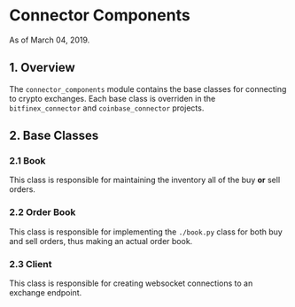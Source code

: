# Connector Components
As of March 04, 2019.

## 1. Overview
The `connector_components` module contains the base classes for connecting to crypto exchanges. 
Each base class is overriden in the `bitfinex_connector` and `coinbase_connector` projects. 

## 2. Base Classes

### 2.1 Book
This class is responsible for maintaining the inventory all of the buy **or** sell orders.

### 2.2 Order Book
This class is responsible for implementing the `./book.py` class for both buy and sell orders, 
thus making an actual order book.

### 2.3 Client
This class is responsible for creating websocket connections to an exchange endpoint.
